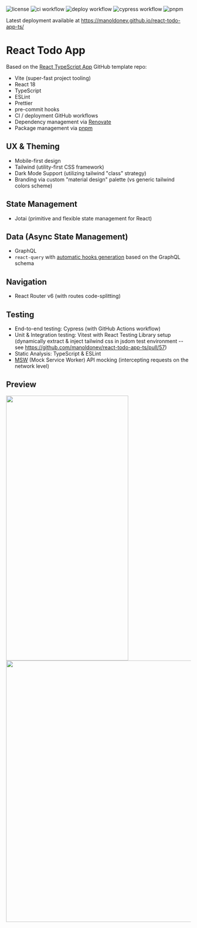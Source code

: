 ![license](https://img.shields.io/github/license/manoldonev/react-todo-app-ts?style=plastic) ![ci workflow](https://github.com/manoldonev/react-todo-app-ts/workflows/ci/badge.svg) ![deploy workflow](https://github.com/manoldonev/react-todo-app-ts/workflows/deploy/badge.svg) ![cypress workflow](https://github.com/manoldonev/react-todo-app-ts/workflows/cypress/badge.svg) ![pnpm](https://img.shields.io/badge/maintained%20with-pnpm-f69203.svg?logo=pnpm)

Latest deployment available at https://manoldonev.github.io/react-todo-app-ts/

# React Todo App

Based on the [React TypeScript App](https://github.com/manoldonev/react-app-template-ts) GitHub template repo:

- Vite (super-fast project tooling)
- React 18
- TypeScript
- ESLint
- Prettier
- pre-commit hooks
- CI / deployment GitHub workflows
- Dependency management via [Renovate](https://www.whitesourcesoftware.com/free-developer-tools/renovate/)
- Package management via [pnpm](https://pnpm.io/)

## UX & Theming

- Mobile-first design
- Tailwind (utility-first CSS framework)
- Dark Mode Support (utilizing tailwind "class" strategy)
- Branding via custom "material design" palette (vs generic tailwind colors scheme)

## State Management

- Jotai (primitive and flexible state management for React)

## Data (Async State Management)

- GraphQL
- `react-query` with [automatic hooks generation](https://www.graphql-code-generator.com/) based on the GraphQL schema

## Navigation

- React Router v6 (with routes code-splitting)

## Testing

- End-to-end testing: Cypress (with GitHub Actions workflow)
- Unit & Integration testing: Vitest with React Testing Library setup (dynamically extract & inject tailwind css in jsdom test environment -- see https://github.com/manoldonev/react-todo-app-ts/pull/57)
- Static Analysis: TypeScript & ESLint
- [MSW](https://mswjs.io/) (Mock Service Worker) API mocking (intercepting requests on the network level)

## Preview

<img src="https://user-images.githubusercontent.com/2650247/179395094-8351c8f8-48e4-4b54-9321-9662dd76e892.png" width="333px" height="721px">  <img src="https://user-images.githubusercontent.com/2650247/179395321-c163fdd5-0131-4378-832d-cf017d63e63f.png" width="665px" height="712px">
